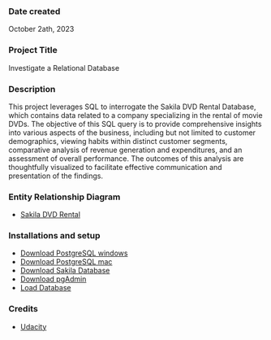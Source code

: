 ### Date created
October 2ath, 2023

### Project Title
Investigate a Relational Database

### Description
This project leverages SQL to interrogate the Sakila DVD Rental Database, which contains data related to a company specializing in the rental of movie DVDs. The objective of this SQL query is to provide comprehensive insights into various aspects of the business, including but not limited to customer demographics, viewing habits within distinct customer segments, comparative analysis of revenue generation and expenditures, and an assessment of overall performance. The outcomes of this analysis are thoughtfully visualized to facilitate effective communication and presentation of the findings.

### Entity Relationship Diagram
* [Sakila DVD Rental](https://video.udacity-data.com/topher/2018/September/5ba96b12_dvd-rental-erd-2/dvd-rental-erd-2.pdf)


### Installations and setup
- [Download PostgreSQL windows](https://www.postgresql.org/download/windows/)
- [Download PostgreSQL mac](https://www.postgresql.org/download/macosx/)
- [Download Sakila Database](http://www.postgresqltutorial.com/postgresql-sample-database/)
- [Download pgAdmin](https://www.pgadmin.org/download/)
- [Load Database](http://www.postgresqltutorial.com/load-postgresql-sample-database/)



### Credits
- [Udacity](https://www.udacity.com)

